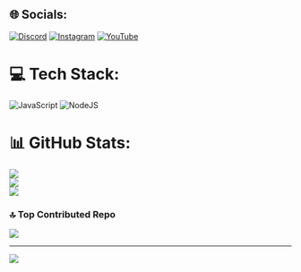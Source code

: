 
## 🌐 Socials:
[![Discord](https://img.shields.io/badge/Discord-%237289DA.svg?logo=discord&logoColor=white)](https://discord.gg/https://discord.gg/PqDVN6D47c) [![Instagram](https://img.shields.io/badge/Instagram-%23E4405F.svg?logo=Instagram&logoColor=white)](https://instagram.com/erasty.0) [![YouTube](https://img.shields.io/badge/YouTube-%23FF0000.svg?logo=YouTube&logoColor=white)](https://youtube.com/@https://www.youtube.com/channel/UC-nU4WHUTfr3KJJmxD_2Twg) 

# 💻 Tech Stack:
![JavaScript](https://img.shields.io/badge/javascript-%23323330.svg?style=for-the-badge&logo=javascript&logoColor=%23F7DF1E) ![NodeJS](https://img.shields.io/badge/node.js-6DA55F?style=for-the-badge&logo=node.js&logoColor=white)
# 📊 GitHub Stats:
![](https://github-readme-stats.vercel.app/api?username=ErastyX&theme=dark&hide_border=true&include_all_commits=true&count_private=true)<br/>
![](https://github-readme-streak-stats.herokuapp.com/?user=ErastyX&theme=dark&hide_border=true)<br/>
![](https://github-readme-stats.vercel.app/api/top-langs/?username=ErastyX&theme=dark&hide_border=true&include_all_commits=true&count_private=true&layout=compact)

### 🔝 Top Contributed Repo
![](https://github-contributor-stats.vercel.app/api?username=ErastyX&limit=5&theme=dark&combine_all_yearly_contributions=true)

---
[![](https://visitcount.itsvg.in/api?id=ErastyX&icon=0&color=0)](https://visitcount.itsvg.in)
